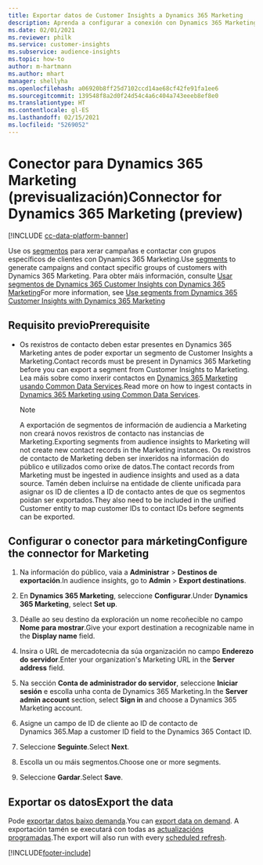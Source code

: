 ```yaml
---
title: Exportar datos de Customer Insights a Dynamics 365 Marketing
description: Aprenda a configurar a conexión con Dynamics 365 Marketing.
ms.date: 02/01/2021
ms.reviewer: philk
ms.service: customer-insights
ms.subservice: audience-insights
ms.topic: how-to
author: m-hartmann
ms.author: mhart
manager: shellyha
ms.openlocfilehash: a06920b8ff25d7102ccd14ae68cf42fe91fa1ee6
ms.sourcegitcommit: 139548f8a2d0f24d54c4a6c404a743eeeb8ef8e0
ms.translationtype: HT
ms.contentlocale: gl-ES
ms.lasthandoff: 02/15/2021
ms.locfileid: "5269052"
---
```

# <a name="connector-for-dynamics-365-marketing-preview"></a><span data-ttu-id="175ac-103">Conector para Dynamics 365 Marketing (previsualización)</span><span class="sxs-lookup"><span data-stu-id="175ac-103">Connector for Dynamics 365 Marketing (preview)</span></span>

[!INCLUDE [cc-data-platform-banner](../includes/cc-data-platform-banner.md)]

<span data-ttu-id="175ac-104">Use os [segmentos](segments.md) para xerar campañas e contactar con grupos específicos de clientes con Dynamics 365 Marketing.</span><span class="sxs-lookup"><span data-stu-id="175ac-104">Use [segments](segments.md) to generate campaigns and contact specific groups of customers with Dynamics 365 Marketing.</span></span> <span data-ttu-id="175ac-105">Para obter máis información, consulte [Usar segmentos de Dynamics 365 Customer Insights con Dynamics 365 Marketing](https://docs.microsoft.com/dynamics365/marketing/customer-insights-segments)</span><span class="sxs-lookup"><span data-stu-id="175ac-105">For more information, see [Use segments from Dynamics 365 Customer Insights with Dynamics 365 Marketing](https://docs.microsoft.com/dynamics365/marketing/customer-insights-segments)</span></span>

## <a name="prerequisite"></a><span data-ttu-id="175ac-106">Requisito previo</span><span class="sxs-lookup"><span data-stu-id="175ac-106">Prerequisite</span></span>

- <span data-ttu-id="175ac-107">Os rexistros de contacto deben estar presentes en Dynamics 365 Marketing antes de poder exportar un segmento de Customer Insights a Marketing.</span><span class="sxs-lookup"><span data-stu-id="175ac-107">Contact records must be present in Dynamics 365 Marketing before you can export a segment from Customer Insights to Marketing.</span></span> <span data-ttu-id="175ac-108">Lea máis sobre como inxerir contactos en [Dynamics 365 Marketing usando Common Data Services](connect-power-query.md).</span><span class="sxs-lookup"><span data-stu-id="175ac-108">Read more on how to ingest contacts in [Dynamics 365 Marketing using Common Data Services](connect-power-query.md).</span></span>

  > [!NOTE]
  > <span data-ttu-id="175ac-109">A exportación de segmentos de información de audiencia a Marketing non creará novos rexistros de contacto nas instancias de Marketing.</span><span class="sxs-lookup"><span data-stu-id="175ac-109">Exporting segments from audience insights to Marketing will not create new contact records in the Marketing instances.</span></span> <span data-ttu-id="175ac-110">Os rexistros de contacto de Marketing deben ser inxeridos na información do público e utilizados como orixe de datos.</span><span class="sxs-lookup"><span data-stu-id="175ac-110">The contact records from Marketing must be ingested in audience insights and used as a data source.</span></span> <span data-ttu-id="175ac-111">Tamén deben incluírse na entidade de cliente unificada para asignar os ID de clientes a ID de contacto antes de que os segmentos poidan ser exportados.</span><span class="sxs-lookup"><span data-stu-id="175ac-111">They also need to be included in the unified Customer entity to map customer IDs to contact IDs before segments can be exported.</span></span>

## <a name="configure-the-connector-for-marketing"></a><span data-ttu-id="175ac-112">Configurar o conector para márketing</span><span class="sxs-lookup"><span data-stu-id="175ac-112">Configure the connector for Marketing</span></span>

1. <span data-ttu-id="175ac-113">Na información do público, vaia a **Administrar** > **Destinos de exportación**.</span><span class="sxs-lookup"><span data-stu-id="175ac-113">In audience insights, go to **Admin** > **Export destinations**.</span></span>

1. <span data-ttu-id="175ac-114">En **Dynamics 365 Marketing**, seleccione **Configurar**.</span><span class="sxs-lookup"><span data-stu-id="175ac-114">Under **Dynamics 365 Marketing**, select **Set up**.</span></span>

1. <span data-ttu-id="175ac-115">Déalle ao seu destino da exploración un nome recoñecible no campo **Nome para mostrar**.</span><span class="sxs-lookup"><span data-stu-id="175ac-115">Give your export destination a recognizable name in the **Display name** field.</span></span>

1. <span data-ttu-id="175ac-116">Insira o URL de mercadotecnia da súa organización no campo **Enderezo do servidor**.</span><span class="sxs-lookup"><span data-stu-id="175ac-116">Enter your organization's Marketing URL in the **Server address** field.</span></span>

1. <span data-ttu-id="175ac-117">Na sección **Conta de administrador do servidor**, seleccione **Iniciar sesión** e escolla unha conta de Dynamics 365 Marketing.</span><span class="sxs-lookup"><span data-stu-id="175ac-117">In the **Server admin account** section, select **Sign in** and choose a Dynamics 365 Marketing account.</span></span>

1. <span data-ttu-id="175ac-118">Asigne un campo de ID de cliente ao ID de contacto de Dynamics 365.</span><span class="sxs-lookup"><span data-stu-id="175ac-118">Map a customer ID field to the Dynamics 365 Contact ID.</span></span>

1. <span data-ttu-id="175ac-119">Seleccione **Seguinte**.</span><span class="sxs-lookup"><span data-stu-id="175ac-119">Select **Next**.</span></span>

1. <span data-ttu-id="175ac-120">Escolla un ou máis segmentos.</span><span class="sxs-lookup"><span data-stu-id="175ac-120">Choose one or more segments.</span></span>

1. <span data-ttu-id="175ac-121">Seleccione **Gardar**.</span><span class="sxs-lookup"><span data-stu-id="175ac-121">Select **Save**.</span></span>

## <a name="export-the-data"></a><span data-ttu-id="175ac-122">Exportar os datos</span><span class="sxs-lookup"><span data-stu-id="175ac-122">Export the data</span></span>

<span data-ttu-id="175ac-123">Pode [exportar datos baixo demanda](export-destinations.md).</span><span class="sxs-lookup"><span data-stu-id="175ac-123">You can [export data on demand](export-destinations.md).</span></span> <span data-ttu-id="175ac-124">A exportación tamén se executará con todas as [actualizacións programadas](system.md#schedule-tab).</span><span class="sxs-lookup"><span data-stu-id="175ac-124">The export will also run with every [scheduled refresh](system.md#schedule-tab).</span></span>


[!INCLUDE[footer-include](../includes/footer-banner.md)]